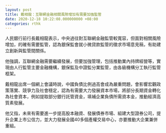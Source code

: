```yaml
---
layout: post
title: 戴相龍：互聯網金融相關風險增加有需要加強監管
date: 2020-12-18 10:22:08.000000000 +08:00
categories: rthk
---
```


人民銀行前行長戴相龍表示，中央過往對互聯網金融監管較寬容，但面對相關風險增加，的確有需要監管，認為銀保監會就小微貸款監管的徵求市場意見稿，有助建立創新與監管間關係。

他強調，互聯網金融需要繼續發展，但要加強管理，包括推動業內持牌經營等，實現由人行監管主要金融機構，銀保監及中證監分業監管，由各級機構分工執行監管框架。

戴相龍出席一個網上會議時說，中國負債比例過高會成為嚴重問題，會影響宏觀政策落實、競爭力及社會穩定，認為有需要大力發展資本市場，將部分長期資金轉化為社會資本，例如提取部分銀行託管資金，填補企業負債所需資本金，推動經濟高質素發展。

他又指，未來有需要進一步提高股本融資、發展債券市場、組建大型證券公司，提升企業上市公信力，並大力發展全國40多個產權交易中心，亦要推動大企業兼併重組。
